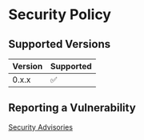 # Security Policy

## Supported Versions
| Version | Supported          |
| ------- | ------------------ |
| 0.x.x   | :white_check_mark: |

## Reporting a Vulnerability
[Security Advisories](https://github.com/jordanhinks/abc_council_bin_collection/security/advisories)
